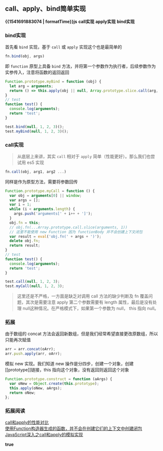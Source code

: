 ## call、apply、bind简单实现

<b class="update-time">{{1541691883074 | formatTime}}</b><b class='type'>js</b>
<b class='kw'>call实现</b> <b class='kw'>apply实现</b> <b class='kw'>bind实现</b>

### bind实现

首先看 `bind` 实现，基于 `call` 或 `apply` 实现这个也是最简单的

```js
fn.bind(obj, args)
```

即 `function` 原型上具备 `bind` 方法，并将第一个参数作为执行者，后续参数作为实参传入，注意将函数的返回返回

```js
Function.prototype.myBind = function (obj) {
  let arg = arguments;
  return () => this.apply(obj || null, Array.prototype.slice.call(arg, 1));
}
// test
function test() {
  console.log(arguments);
  return 'test';
}

test.bind(null, 1, 2, 3)();
test.myBind(null, 1, 2, 3)();
```

### call实现

> 从底层上来讲，其实 `call` 相对于 `apply` 简单（性能更好）。那么我们也尝试用 es5 实现

```js
fn.call(obj, arg1, arg2 ...)
```

同样是作为原型方法，需要将参数回传

```js
Function.prototype.myCall = function () {
  var obj = arguments[0] || window;
  var args = [];
  var i = 1;
  while (i < arguments.length) {
    args.push('arguments[' + i++ + ']');
  }
  obj.fn = this;
  // obj.fn(...Array.prototype.call.slice(arguments, 1))
  // 这里不能使用 new Function 因为 functionBody 并不会创建上下文闭包
  var result = eval('obj.fn(' + args + ')');
  delete obj.fn;
  return result;
}
// test
function test() {
  console.log(arguments);
  return 'test';
}

test.call(null, 1, 2, 3);
test.myCall(null, 1, 2, 3);
```

> 这里还是不严格，一方面是缺乏对调用 call 方法的缺少判断及 fn 覆盖问题，其次是需要注意 apply 第二个参数需要有 length 属性，最后是没有处理 null这种情况。在严格模式下，如果第一个参数为 null， this 指向 null。


### 拓展

由于数组的 concat 方法会返回新数组，但是我们经常希望直接更改原数组，所以只能再次赋值

```js
arr = arr.concat(oArr);
arr.push.apply(arr, oArr);
```

模拟 new 实现。我们知道 new 操作是分四步，创建一个对象，创建[[prototype]]链接，this 指向这个对象，没有返回则返回这个对象

```js
Function.prototype.construct = function (aArgs) {
  var oNew = Object.create(this.prototype);
  this.apply(oNew, aArgs);
  return oNew;
};
```

### 拓展阅读

[call和apply的性能对比](https://github.com/noneven/__/issues/6)  
[使用Function构造器生成的函数，并不会在创建它们的上下文中创建闭包](https://developer.mozilla.org/zh-CN/docs/Web/JavaScript/Reference/Global_Objects/Function)  
[JavaScript深入之call和apply的模拟实现](https://github.com/mqyqingfeng/Blog/issues/11)

<b class="show-blog">true</b>

